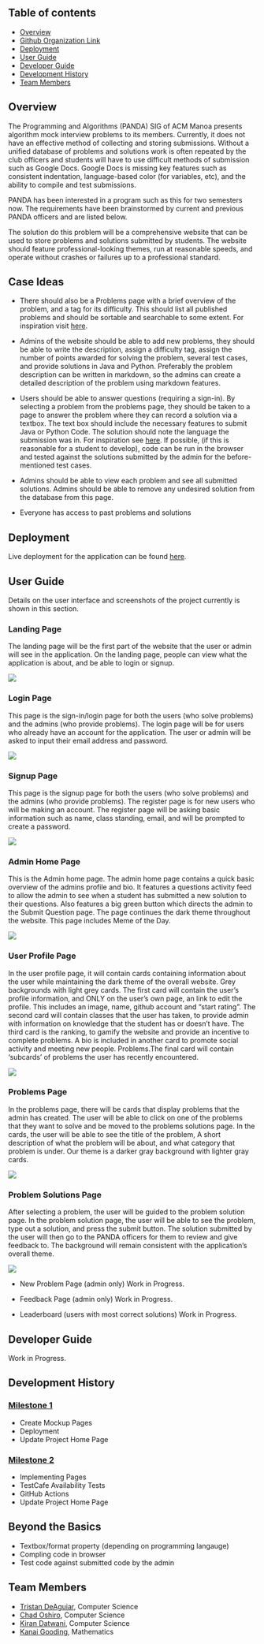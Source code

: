 ## Table of contents

* [Overview](#overview)
* [Github Organization Link](https://github.com/uh-code-submissions)
* [Deployment](#deployment)
* [User Guide](#user-guide)
* [Developer Guide](#developer-guide)
* [Development History](#development-history)
* [Team Members](#team-members)

## Overview
The Programming and Algorithms (PANDA) SIG of ACM Manoa presents algorithm mock interview problems to its members.  Currently, it does not have an effective method of collecting and storing submissions. Without a unified database of problems and solutions work is often repeated by the club officers and students will have to use difficult methods of submission such as Google Docs. Google Docs is missing key features such as consistent indentation, language-based color (for variables, etc), and the ability to compile and test submissions.  

PANDA has been interested in a program such as this for two semesters now. The requirements have been brainstormed by current and previous PANDA officers and are listed below.

The solution do this problem will be a comprehensive website that can be used to store problems and solutions submitted by students. The website should feature professional-looking themes, run at reasonable speeds, and operate without crashes or failures up to a professional standard.  

## Case Ideas
- There should also be a Problems page with a brief overview of the problem, and a tag for its difficulty.  This should list all published problems and should be sortable and searchable to some extent. For inspiration visit [here](https://leetcode.com/problemset/all/).  

- Admins of the website should be able to add new problems, they should be able to write the description, assign a difficulty tag, assign the number of points awarded for solving the problem, several test cases, and provide solutions in Java and Python. Preferably the problem description can be written in markdown, so the admins can create a detailed description of the problem using markdown features.  

- Users should be able to answer questions (requiring a sign-in). By selecting a problem from the problems page, they should be taken to a page to answer the problem where they can record a solution via a textbox. The text box should include the necessary features to submit Java or Python Code. The solution should note the language the submission was in. For inspiration see [here](https://leetcode.com/problems/symmetric-tree/). If possible, (if this is reasonable for a student to develop), code can be run in the browser and tested against the solutions submitted by the admin for the before-mentioned test cases.  

- Admins should be able to view each problem and see all submitted solutions. Admins should be able to remove any undesired solution from the database from this page.

- Everyone has access to past problems and solutions

## Deployment
Live deployment for the application can be found [here](http://uhcodesubmissions.club/).

## User Guide
Details on the user interface and screenshots of the project currently is shown in this section.

### Landing Page
The landing page will be the first part of the website that the user or admin will see in the application. On the landing page, people can view what the application is about, and be able to login or signup.

<img class="ui medium left floated image" src="../images/landing.png">

### Login Page
This page is the sign-in/login page for both the users (who solve problems) and the admins (who provide problems). The login page will be for users who already have an account for the application. The user or admin will be asked to input their email address and password.

<img class="ui medium floated image" src="../images/login.png">

### Signup Page
This page is the signup page for both the users (who solve problems) and the admins (who provide problems). The register page is for new users who will be making an account. The register page will be asking basic information such as name, class standing, email, and will be prompted to create a password.

<img class="ui medium left floated image" src="../images/register.png">

### Admin Home Page
This is the Admin home page. The admin home page contains a quick basic overview of the admins profile and bio. It features a questions activity feed to allow the admin to see when a student has submitted a new solution to their questions. Also features a big green button which directs the admin to the Submit Question page. The page continues the dark theme throughout the website. This page includes Meme of the Day.

<img class="ui medium right floated image" src="../images/admin-homepage.png">

### User Profile Page
In the user profile page, it will contain cards containing information about the user while maintaining the dark theme of the overall website. Grey backgrounds with light grey cards. The first card will contain the user’s profile information, and ONLY on the user’s own page, an link to edit the profile. This includes an image, name, github account and “start rating”. The second card will contain classes that the user has taken, to provide admin with information on knowledge that the student has or doesn’t have. The third card is the ranking, to gamify the website and provide an incentive to complete problems. A bio is included in another card to promote social activity and meeting new people. Problems.The final card will contain ‘subcards’ of problems the user has recently encountered.  

<img class="ui medium left floated image" src="../images/user-homepage.png">

### Problems Page
In the problems page, there will be cards that display problems that the admin has created. The user will be able to click on one of the problems that they want to solve and be moved to the problems solutions page. In the cards, the user will be able to see the title of the problem, A short description of what the problem will be about, and what category that problem is under. Our theme is a darker gray background with lighter gray cards.

<img class="ui medium right floated image" src="../images/problems.png">

### Problem Solutions Page
After selecting a problem, the user will be guided to the problem solution page. In the problem solution page, the user will be able to see the problem, type out a solution, and press the submit button. The solution submitted by the user will then go to the PANDA officers for them to review and give feedback to. The background will remain consistent with the application’s overall theme.

<img class="ui medium right floated image" src="../images/problem-solution.png">

- New Problem Page (admin only)
Work in Progress.

- Feedback Page (admin only)
Work in Progress.

- Leaderboard (users with most correct solutions)
Work in Progress.

## Developer Guide
Work in Progress.

## Development History
### [Milestone 1](https://github.com/uh-code-submissions/uh-code-submissions/projects/1) 
- Create Mockup Pages
- Deployment
- Update Project Home Page

### [Milestone 2](https://github.com/uh-code-submissions/uh-code-submissions/projects/2) 
- Implementing Pages
- TestCafe Availability Tests
- GitHub Actions
- Update Project Home Page

## Beyond the Basics
- Textbox/format property (depending on programming langauge)
- Compling code in browser
- Test code against submitted code by the admin

## Team Members
* [Tristan DeAguiar](https://tristn.github.io/), Computer Science
* [Chad Oshiro](https://chadoshiro.github.io/), Computer Science
* [Kiran Datwani](https://kirandatwani.github.io/), Computer Science
* [Kanai Gooding](https://kanaigooding.github.io/), Mathematics
